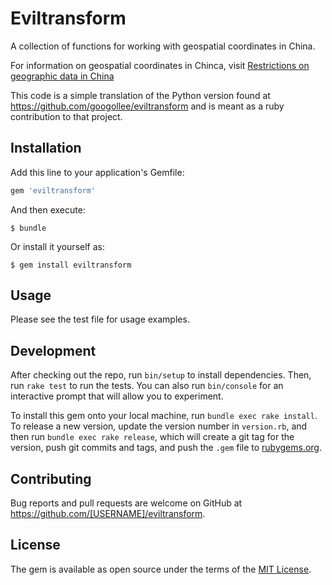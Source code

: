 # Eviltransform

A collection of functions for working with geospatial coordinates in China.

For information on geospatial coordinates in Chinca, visit [Restrictions on geographic data in China][1]

This code is a simple translation of the Python version found at https://github.com/googollee/eviltransform 
and is meant as a ruby contribution to that project.  
 
[1]: https://en.wikipedia.org/wiki/Restrictions_on_geographic_data_in_China


## Installation

Add this line to your application's Gemfile:

```ruby
gem 'eviltransform'
```

And then execute:

    $ bundle

Or install it yourself as:

    $ gem install eviltransform

## Usage

Please see the test file for usage examples.

## Development

After checking out the repo, run `bin/setup` to install dependencies. Then, run `rake test` to run the tests. You can also run `bin/console` for an interactive prompt that will allow you to experiment.

To install this gem onto your local machine, run `bundle exec rake install`. To release a new version, update the version number in `version.rb`, and then run `bundle exec rake release`, which will create a git tag for the version, push git commits and tags, and push the `.gem` file to [rubygems.org](https://rubygems.org).

## Contributing

Bug reports and pull requests are welcome on GitHub at https://github.com/[USERNAME]/eviltransform.

## License

The gem is available as open source under the terms of the [MIT License](https://opensource.org/licenses/MIT).
